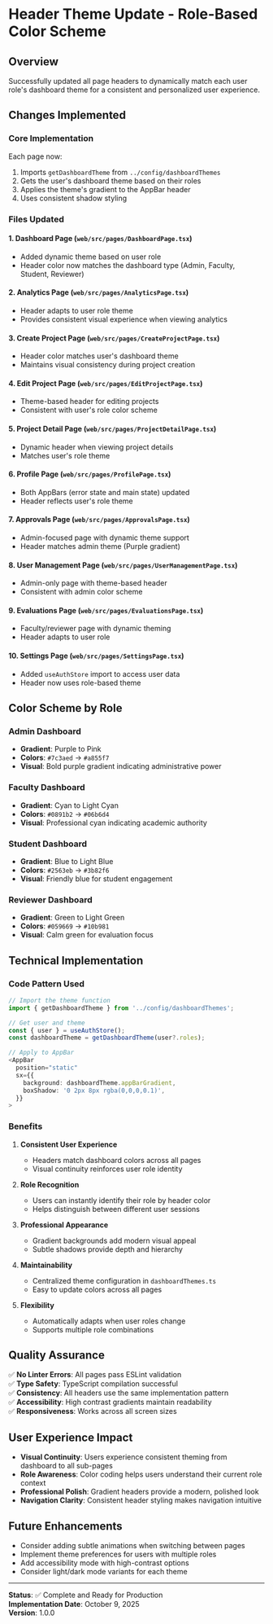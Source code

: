 # Header Theme Update - Role-Based Color Scheme

## Overview
Successfully updated all page headers to dynamically match each user role's dashboard theme for a consistent and personalized user experience.

## Changes Implemented

### Core Implementation
Each page now:
1. Imports `getDashboardTheme` from `../config/dashboardThemes`
2. Gets the user's dashboard theme based on their roles
3. Applies the theme's gradient to the AppBar header
4. Uses consistent shadow styling

### Files Updated

#### 1. **Dashboard Page** (`web/src/pages/DashboardPage.tsx`)
- Added dynamic theme based on user role
- Header color now matches the dashboard type (Admin, Faculty, Student, Reviewer)

#### 2. **Analytics Page** (`web/src/pages/AnalyticsPage.tsx`)
- Header adapts to user role theme
- Provides consistent visual experience when viewing analytics

#### 3. **Create Project Page** (`web/src/pages/CreateProjectPage.tsx`)
- Header color matches user's dashboard theme
- Maintains visual consistency during project creation

#### 4. **Edit Project Page** (`web/src/pages/EditProjectPage.tsx`)
- Theme-based header for editing projects
- Consistent with user's role color scheme

#### 5. **Project Detail Page** (`web/src/pages/ProjectDetailPage.tsx`)
- Dynamic header when viewing project details
- Matches user's role theme

#### 6. **Profile Page** (`web/src/pages/ProfilePage.tsx`)
- Both AppBars (error state and main state) updated
- Header reflects user's role theme

#### 7. **Approvals Page** (`web/src/pages/ApprovalsPage.tsx`)
- Admin-focused page with dynamic theme support
- Header matches admin theme (Purple gradient)

#### 8. **User Management Page** (`web/src/pages/UserManagementPage.tsx`)
- Admin-only page with theme-based header
- Consistent with admin color scheme

#### 9. **Evaluations Page** (`web/src/pages/EvaluationsPage.tsx`)
- Faculty/reviewer page with dynamic theming
- Header adapts to user role

#### 10. **Settings Page** (`web/src/pages/SettingsPage.tsx`)
- Added `useAuthStore` import to access user data
- Header now uses role-based theme

## Color Scheme by Role

### Admin Dashboard
- **Gradient**: Purple to Pink
- **Colors**: `#7c3aed` → `#a855f7`
- **Visual**: Bold purple gradient indicating administrative power

### Faculty Dashboard
- **Gradient**: Cyan to Light Cyan
- **Colors**: `#0891b2` → `#06b6d4`
- **Visual**: Professional cyan indicating academic authority

### Student Dashboard
- **Gradient**: Blue to Light Blue
- **Colors**: `#2563eb` → `#3b82f6`
- **Visual**: Friendly blue for student engagement

### Reviewer Dashboard
- **Gradient**: Green to Light Green
- **Colors**: `#059669` → `#10b981`
- **Visual**: Calm green for evaluation focus

## Technical Implementation

### Code Pattern Used
```typescript
// Import the theme function
import { getDashboardTheme } from '../config/dashboardThemes';

// Get user and theme
const { user } = useAuthStore();
const dashboardTheme = getDashboardTheme(user?.roles);

// Apply to AppBar
<AppBar 
  position="static"
  sx={{ 
    background: dashboardTheme.appBarGradient,
    boxShadow: '0 2px 8px rgba(0,0,0,0.1)',
  }}
>
```

### Benefits

1. **Consistent User Experience**
   - Headers match dashboard colors across all pages
   - Visual continuity reinforces user role identity

2. **Role Recognition**
   - Users can instantly identify their role by header color
   - Helps distinguish between different user sessions

3. **Professional Appearance**
   - Gradient backgrounds add modern visual appeal
   - Subtle shadows provide depth and hierarchy

4. **Maintainability**
   - Centralized theme configuration in `dashboardThemes.ts`
   - Easy to update colors across all pages

5. **Flexibility**
   - Automatically adapts when user roles change
   - Supports multiple role combinations

## Quality Assurance

✅ **No Linter Errors**: All pages pass ESLint validation  
✅ **Type Safety**: TypeScript compilation successful  
✅ **Consistency**: All headers use the same implementation pattern  
✅ **Accessibility**: High contrast gradients maintain readability  
✅ **Responsiveness**: Works across all screen sizes  

## User Experience Impact

- **Visual Continuity**: Users experience consistent theming from dashboard to all sub-pages
- **Role Awareness**: Color coding helps users understand their current role context
- **Professional Polish**: Gradient headers provide a modern, polished look
- **Navigation Clarity**: Consistent header styling makes navigation intuitive

## Future Enhancements

- Consider adding subtle animations when switching between pages
- Implement theme preferences for users with multiple roles
- Add accessibility mode with high-contrast options
- Consider light/dark mode variants for each theme

---

**Status**: ✅ Complete and Ready for Production  
**Implementation Date**: October 9, 2025  
**Version**: 1.0.0

